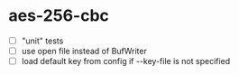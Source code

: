 # aes-256-cbc

- [ ] "unit" tests
- [ ] use open file instead of BufWriter
- [ ] load default key from config if --key-file is not specified
